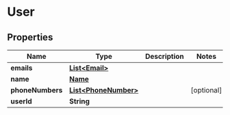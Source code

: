 
# User

## Properties
Name | Type | Description | Notes
------------ | ------------- | ------------- | -------------
**emails** | [**List&lt;Email&gt;**](Email.md) |  | 
**name** | [**Name**](Name.md) |  | 
**phoneNumbers** | [**List&lt;PhoneNumber&gt;**](PhoneNumber.md) |  |  [optional]
**userId** | **String** |  | 



